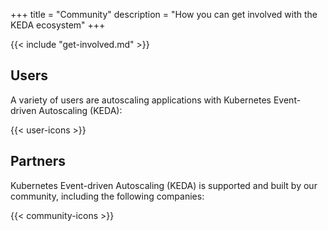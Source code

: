 +++
title = "Community"
description = "How you can get involved with the KEDA ecosystem"
+++

{{< include "get-involved.md" >}}

## Users

 A variety of users are autoscaling applications with Kubernetes Event-driven Autoscaling (KEDA):

{{< user-icons >}}

## Partners

 Kubernetes Event-driven Autoscaling (KEDA) is supported and built by our community, including the following companies:

{{< community-icons >}}
